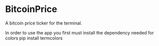 BitcoinPrice
============

A bitcoin price ticker for the terminal.

In order to use the app you first must install the dependency needed for colors
    pip install termcolors
